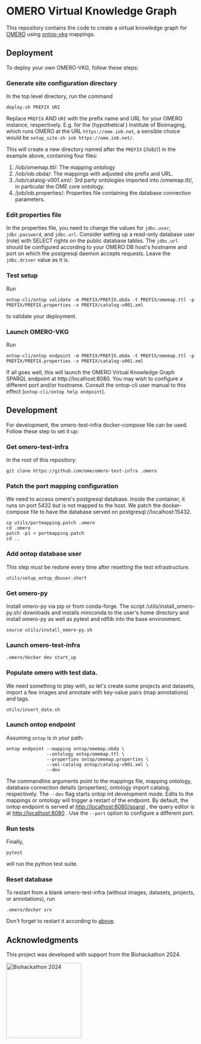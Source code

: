 # OMERO Virtual Knowledge Graph

This repository contains the code to create a virtual knowledge graph for [OMERO](https://openmicroscopy.org/omero) using [ontop-vkg](https://ontop-vkg.org) mappings.

## Deployment
To deploy your own OMERO-VKG, follow these steps:
### Generate site configuration directory
In the top level directory, run the command
```console
deploy.sh PREFIX URI
```
Replace `PREFIX` AND `URI` with the prefix name and URL for your OMERO instance, respectively. E.g. for the (hypothetical ) Institute of Bioimaging, which
runs OMERO at the URL `https://ome.iob.net`, a sensible choice would be `setup_site.sh iob https://ome.iob.net/`.

This will create a new directory named after the `PREFIX` (/iob\//) in the example above, containing four files:

1. /iob\/omemap.ttl/: The mapping ontology
1. /iob\/iob.obda/: The mappings with adjusted site prefix and URL.
1. /iob\/catalog-v001.xml/: 3rd party ontologies imported into /omemap.ttl/, in particular the OME core ontology.
1. /job\/iob.properties/: Properties file containing the database connection parameters.

### Edit properties file
In the properties file, you need to change the values for `jdbc.user`, `jdbc.password`, and `jdbc.url`. Consider setting up a read-only database user (role)
with SELECT rights on the public database tables. The `jdbc.url` should be configured according to your OMERO DB host's hostname and port on which
the postgresql daemon accepts requests. Leave the `jdbc.driver` value as it is.

### Test setup
Run
```console
ontop-cli/ontop validate -m PREFIX/PREFIX.obda -t PREFIX/omemap.ttl -p PREFIX/PREFIX.properties -x PREFIX/catalog-v001.xml
```
to validate your deployment.

### Launch OMERO-VKG
Run
```console
ontop-cli/ontop endpoint -m PREFIX/PREFIX.obda -t PREFIX/omemap.ttl -p PREFIX/PREFIX.properties -x PREFIX/catalog-v001.xml
```

If all goes well, this will launch the OMERO Virtual Knowledge Graph SPARQL endpoint at http://localhost:8080. You may wish to configure a different
port and/or hostname. Consult the ontop-cli user manual to this effect (`ontop-cli/ontop help endpoint`). 

## Development 
For development, the omero-test-infra docker-compose file can be used. Follow these step to set it up:

### Get omero-test-infra
In the root of this repository:

```console
git clone https://github.com/ome/omero-test-infra .omero
```

### Patch the port mapping configuration
We need to access omero's postgresql database. Inside the container, it runs on port 5432 but is not
mapped to the host. We patch the docker-compose file to have the database served on postgresql://localhost:15432.

```console
cp utils/portmapping.patch .omero
cd .omero
patch -p1 < portmapping.patch
cd ..
```

### Add ontop database user
This step must be redone every time after resetting the test infrastructure.
```console
utils/setup_ontop_dbuser.short
```

### Get omero-py
Install omero-py via pip or from conda-forge. The script /utils\/install_omero-py.sh/ downloads and installs miniconda to the user's home directory and install omero-py as well as pytest and rdflib into the base environment.

```console
source utils/install_omero-py.sh
```

### Launch omero-test-infra
```console
.omero/docker dev start_up
```

### Populate omero with test data.
We need something to play with, so let's create some projects and datasets, import a few images and annotate 
with key-value pairs (map annotations) and tags.

```console
utils/insert_data.sh
```

### Launch ontop endpoint
Assuming `ontop` is in your path:
```console
ontop endpoint --mapping ontop/omemap.obda \
               --ontology ontop/omemap.ttl \
               --properties ontop/omemap.properties \
               --xml-catalog ontop/catalog-v001.xml \
               --dev
```
The commandline arguments point to the mappings file, mapping ontology, database connection details (properties), ontology import catalog, respectively. The `--dev` flag starts ontop int development mode. Edits to the mappings or ontology will trigger a restart of the endpoint. By default, the ontop endpoint is served at [http://localhost:8080/sparql](http://localhost:8080/sparql) , the query editor is at [http://localhost:8080](http://localhost:8080) . Use the `--port` option to configure a different port.

### Run tests
Finally,
```console
pytest
```
will run the python test suite.

### Reset database
To restart from a blank omero-test-infra (without images, datasets, projects, or annotations), run
```console
.omero/docker srv
```

Don't forget to restart it according to [above](#populate-omero-with-test-data).

## Acknowledgments

This project was developed with support from the Biohackathon 2024.

<img src="https://2024.biohackathon.org/images/bh24-logo.png" alt="Biohackathon 2024" width="200">


